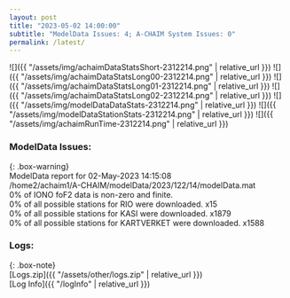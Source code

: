 ```yaml
---
layout: post
title: "2023-05-02 14:00:00"
subtitle: "ModelData Issues: 4; A-CHAIM System Issues: 0"
permalink: /latest/
---
```


![]({{ "/assets/img/achaimDataStatsShort-2312214.png" | relative_url }})
![]({{ "/assets/img/achaimDataStatsLong00-2312214.png" | relative_url }})
![]({{ "/assets/img/achaimDataStatsLong01-2312214.png" | relative_url }})
![]({{ "/assets/img/achaimDataStatsLong02-2312214.png" | relative_url }})
![]({{ "/assets/img/modelDataDataStats-2312214.png" | relative_url }})
![]({{ "/assets/img/modelDataStationStats-2312214.png" | relative_url }})
![]({{ "/assets/img/achaimRunTime-2312214.png" | relative_url }})


### ModelData Issues:  
  
{: .box-warning}  
 ModelData report for 02-May-2023 14:15:08   
 /home2/achaim1/A-CHAIM/modelData/2023/122/14/modelData.mat   
 0% of IONO foF2 data is non-zero and finite.   
 0% of all possible stations for RIO were downloaded. x15   
 0% of all possible stations for KASI were downloaded. x1879   
 0% of all possible stations for KARTVERKET were downloaded. x1588   
  


### Logs:  
  
{: .box-note}  
[Logs.zip]({{ "/assets/other/logs.zip" | relative_url }})  
[Log Info]({{ "/logInfo" | relative_url }})  
